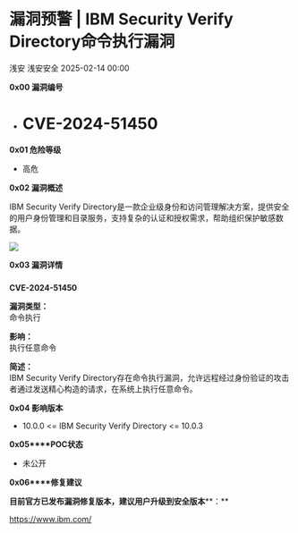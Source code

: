 #  漏洞预警 | IBM Security Verify Directory命令执行漏洞   
浅安  浅安安全   2025-02-14 00:00  
  
**0x00 漏洞编号**  
- # CVE-2024-51450  
  
**0x01 危险等级**  
- 高危  
  
**0x02 漏洞概述**  
  
IBM Security Verify Directory是一款企业级身份和访问管理解决方案，提供安全的用户身份管理和目录服务，支持复杂的认证和授权需求，帮助组织保护敏感数据。  
  
![](https://mmbiz.qpic.cn/sz_mmbiz_png/7stTqD182SUwXyfYXUesLFq9ZFTycId6XKXYqGia3n926YSZvOO25cuqeo1PogYB4sVU56qRpOnic3PianlC0O1Uw/640?wx_fmt=png&from=appmsg "")  
  
**0x03 漏洞详情**  
###   
  
**CVE-2024-51450**  
  
**漏洞类型：**  
命令执行  
  
**影响：**  
执行任意命令  
  
**简述：**  
IBM Security Verify Directory存在命令执行漏洞，允许远程经过身份验证的攻击者通过发送精心构造的请求，在系统上执行任意命令。  
  
**0x04 影响版本**  
- 10.0.0 <= IBM Security Verify Directory <= 10.0.3  
  
**0x05****POC状态**  
- 未公开  
  
**0x06****修复建议**  
  
**目前官方已发布漏洞修复版本，建议用户升级到安全版本****：**  
  
https://www.ibm.com/  
  
  
  
